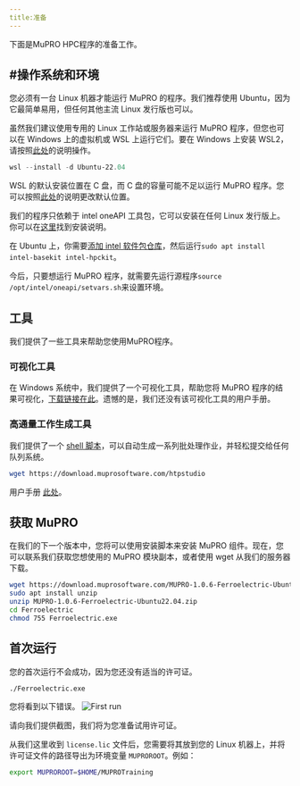```yaml
---
title:准备
---
```

下面是MuPRO HPC程序的准备工作。

## #操作系统和环境
您必须有一台 Linux 机器才能运行 MuPRO 的程序。我们推荐使用 Ubuntu，因为它最简单易用，但任何其他主流 Linux 发行版也可以。

虽然我们建议使用专用的 Linux 工作站或服务器来运行 MuPRO 程序，但您也可以在 Windows 上的虚拟机或 WSL 上运行它们。要在 Windows 上安装 WSL2，请按照[此处](https://learn.microsoft.com/en-us/windows/wsl/install)的说明操作。
```powershell
wsl --install -d Ubuntu-22.04
```
WSL 的默认安装位置在 C 盘，而 C 盘的容量可能不足以运行 MuPRO 程序。您可以按照[此处](https://dev.to/equiman/move-wsl-file-system-to-another-drive-2a3d)的说明更改默认位置。


我们的程序只依赖于 intel oneAPI 工具包，它可以安装在任何 Linux 发行版上。你可以在[这里](https://software.intel.com/content/www/us/en/develop/tools/oneapi/base-toolkit/download.html)找到安装说明。

在 Ubuntu 上，你需要[添加 intel 软件包仓库](https://www.intel.com/content/www/us/en/developer/tools/oneapi/base-toolkit-download.html?operatingsystem=linux&distributions=aptpackagemanager)，然后运行`sudo apt install intel-basekit intel-hpckit`。

今后，只要想运行 MuPRO 程序，就需要先运行源程序`source /opt/intel/oneapi/setvars.sh`来设置环境。

## 工具

我们提供了一些工具来帮助您使用MuPRO程序。

### 可视化工具
在 Windows 系统中，我们提供了一个可视化工具，帮助您将 MuPRO 程序的结果可视化，[下载链接在此](https://download.muprosoftware.com/SimpleView-0.1.1-win64.exe)。遗憾的是，我们还没有该可视化工具的用户手册。

### 高通量工作生成工具
我们提供了一个 [shell 脚本](https://download.muprosoftware.com/htpstudio)，可以自动生成一系列批处理作业，并轻松提交给任何队列系统。
```sh
wget https://download.muprosoftware.com/htpstudio
```
用户手册 [此处](https://htp-studio.surge.sh/)。

## 获取 MuPRO
在我们的下一个版本中，您将可以使用安装脚本来安装 MuPRO 组件。现在，您可以联系我们获取您想使用的 MuPRO 模块副本，或者使用 wget 从我们的服务器下载。
```sh
wget https://download.muprosoftware.com/MUPRO-1.0.6-Ferroelectric-Ubuntu22.04.zip
sudo apt install unzip
unzip MUPRO-1.0.6-Ferroelectric-Ubuntu22.04.zip
cd Ferroelectric
chmod 755 Ferroelectric.exe
```

## 首次运行

您的首次运行不会成功，因为您还没有适当的许可证。
```sh
./Ferroelectric.exe
```
您将看到以下错误。
![First run](/img/first-run.png)

请向我们提供截图，我们将为您准备试用许可证。

从我们这里收到 `license.lic` 文件后，您需要将其放到您的 Linux 机器上，并将许可证文件的路径导出为环境变量 `MUPROROOT`。例如：
```sh
export MUPROROOT=$HOME/MUPROTraining
```
```
